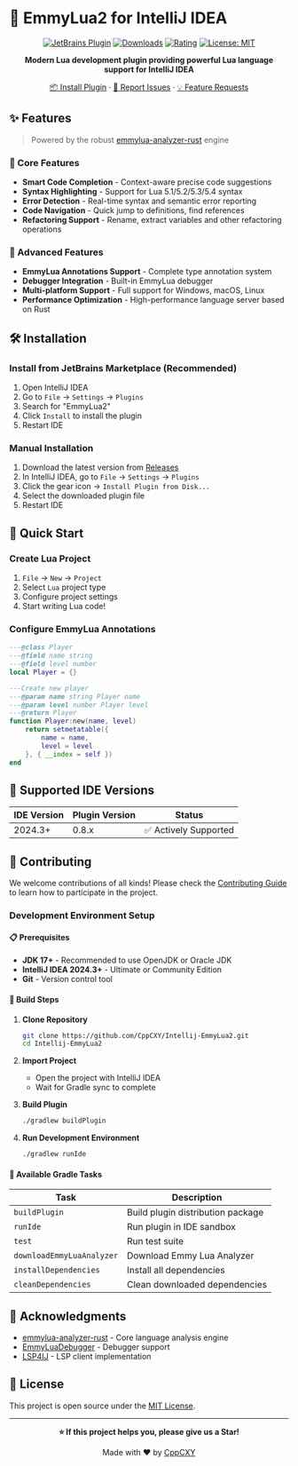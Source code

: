 # 🚀 EmmyLua2 for IntelliJ IDEA

<div align="center">

[![JetBrains Plugin](https://img.shields.io/jetbrains/plugin/v/25076-emmylua2?style=for-the-badge&logo=jetbrains&logoColor=white&color=blue)](https://plugins.jetbrains.com/plugin/25076-emmylua2)
[![Downloads](https://img.shields.io/jetbrains/plugin/d/25076-emmylua2?style=for-the-badge&color=green)](https://plugins.jetbrains.com/plugin/25076-emmylua2)
[![Rating](https://img.shields.io/jetbrains/plugin/r/stars/25076-emmylua2?style=for-the-badge&color=yellow)](https://plugins.jetbrains.com/plugin/25076-emmylua2)
[![License: MIT](https://img.shields.io/badge/License-MIT-purple.svg?style=for-the-badge)](https://opensource.org/licenses/MIT)

**Modern Lua development plugin providing powerful Lua language support for IntelliJ IDEA**

[📦 Install Plugin](https://plugins.jetbrains.com/plugin/25076-emmylua2) · [🐛 Report Issues](https://github.com/CppCXY/Intellij-EmmyLua2/issues) · [💡 Feature Requests](https://github.com/CppCXY/Intellij-EmmyLua2/discussions)

</div>

## ✨ Features

> Powered by the robust [emmylua-analyzer-rust](https://github.com/CppCXY/emmylua-analyzer-rust) engine

### 🎯 Core Features
- **Smart Code Completion** - Context-aware precise code suggestions
- **Syntax Highlighting** - Support for Lua 5.1/5.2/5.3/5.4 syntax
- **Error Detection** - Real-time syntax and semantic error reporting
- **Code Navigation** - Quick jump to definitions, find references
- **Refactoring Support** - Rename, extract variables and other refactoring operations

### 🔧 Advanced Features
- **EmmyLua Annotations Support** - Complete type annotation system
- **Debugger Integration** - Built-in EmmyLua debugger
- **Multi-platform Support** - Full support for Windows, macOS, Linux
- **Performance Optimization** - High-performance language server based on Rust

## 🛠️ Installation

### Install from JetBrains Marketplace (Recommended)

1. Open IntelliJ IDEA
2. Go to `File` → `Settings` → `Plugins`
3. Search for "EmmyLua2"
4. Click `Install` to install the plugin
5. Restart IDE

### Manual Installation

1. Download the latest version from [Releases](https://github.com/CppCXY/Intellij-EmmyLua2/releases)
2. In IntelliJ IDEA, go to `File` → `Settings` → `Plugins`
3. Click the gear icon → `Install Plugin from Disk...`
4. Select the downloaded plugin file
5. Restart IDE

## 🚀 Quick Start

### Create Lua Project

1. `File` → `New` → `Project`
2. Select `Lua` project type
3. Configure project settings
4. Start writing Lua code!

### Configure EmmyLua Annotations

```lua
---@class Player
---@field name string
---@field level number
local Player = {}

---Create new player
---@param name string Player name
---@param level number Player level
---@return Player
function Player:new(name, level)
    return setmetatable({
        name = name,
        level = level
    }, { __index = self })
end
```

## 🔧 Supported IDE Versions

| IDE Version | Plugin Version | Status |
|-------------|----------------|--------|
| 2024.3+     | 0.8.x         | ✅ Actively Supported |

## 🤝 Contributing

We welcome contributions of all kinds! Please check the [Contributing Guide](CONTRIBUTING.md) to learn how to participate in the project.

### Development Environment Setup

#### 📋 Prerequisites

- **JDK 17+** - Recommended to use OpenJDK or Oracle JDK
- **IntelliJ IDEA 2024.3+** - Ultimate or Community Edition
- **Git** - Version control tool

#### 🔨 Build Steps

1. **Clone Repository**
   ```bash
   git clone https://github.com/CppCXY/Intellij-EmmyLua2.git
   cd Intellij-EmmyLua2
   ```

2. **Import Project**
   - Open the project with IntelliJ IDEA
   - Wait for Gradle sync to complete

3. **Build Plugin**
   ```bash
   ./gradlew buildPlugin
   ```

4. **Run Development Environment**
   ```bash
   ./gradlew runIde
   ```

#### 🎯 Available Gradle Tasks

| Task | Description |
|------|-------------|
| `buildPlugin` | Build plugin distribution package |
| `runIde` | Run plugin in IDE sandbox |
| `test` | Run test suite |
| `downloadEmmyLuaAnalyzer` | Download Emmy Lua Analyzer |
| `installDependencies` | Install all dependencies |
| `cleanDependencies` | Clean downloaded dependencies |


## 🙏 Acknowledgments

- [emmylua-analyzer-rust](https://github.com/CppCXY/emmylua-analyzer-rust) - Core language analysis engine
- [EmmyLuaDebugger](https://github.com/EmmyLua/EmmyLuaDebugger) - Debugger support
- [LSP4IJ](https://github.com/redhat-developer/lsp4ij) - LSP client implementation

## 📄 License

This project is open source under the [MIT License](LICENSE).

---

<div align="center">

**⭐ If this project helps you, please give us a Star!**

Made with ❤️ by [CppCXY](https://github.com/CppCXY)

</div>


